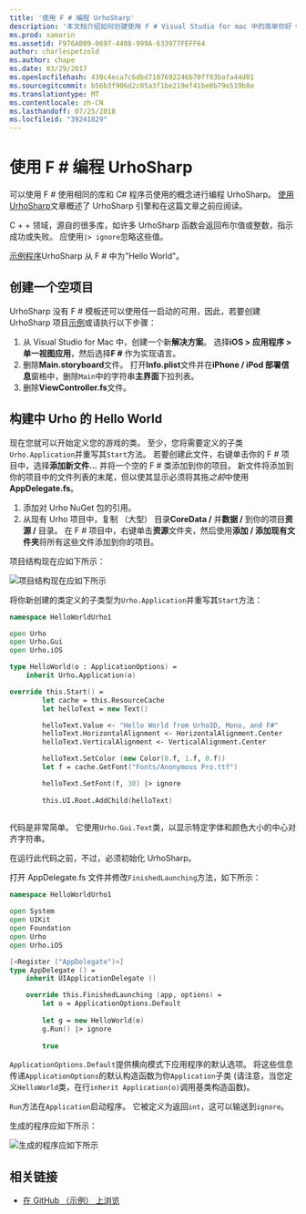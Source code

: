 ```yaml
---
title: '使用 F # 编程 UrhoSharp'
description: '本文档介绍如何创建使用 F # Visual Studio for mac 中的简单你好 world UrhoSharp 应用程序'
ms.prod: xamarin
ms.assetid: F976AB09-0697-4408-999A-633977FEFF64
author: charlespetzold
ms.author: chape
ms.date: 03/29/2017
ms.openlocfilehash: 430c4eca7c6dbd7107692246b70ff93bafa44d01
ms.sourcegitcommit: b56b3f906d2c05a3f1be219ef41be8b79e519b8e
ms.translationtype: MT
ms.contentlocale: zh-CN
ms.lasthandoff: 07/25/2018
ms.locfileid: "39241829"
---
```

# <a name="programming-urhosharp-with-f"></a>使用 F # 编程 UrhoSharp

可以使用 F # 使用相同的库和 C# 程序员使用的概念进行编程 UrhoSharp。 [使用 UrhoSharp](~/graphics-games/urhosharp/using.md)文章概述了 UrhoSharp 引擎和在这篇文章之前应阅读。

C + + 领域，源自的很多库，如许多 UrhoSharp 函数会返回布尔值或整数，指示成功或失败。 应使用`|> ignore`忽略这些值。

[示例程序](https://github.com/xamarin/recipes/tree/master/Recipes/cross-platform/urho/urho-fsharp/HelloWorldUrhoFsharp)UrhoSharp 从 F # 中为"Hello World"。

## <a name="creating-an-empty-project"></a>创建一个空项目

UrhoSharp 没有 F # 模板还可以使用任一启动的可用，因此，若要创建 UrhoSharp 项目[示例](https://github.com/xamarin/recipes/tree/master/Recipes/cross-platform/urho/urho-fsharp/HelloWorldUrhoFsharp)或请执行以下步骤：

1. 从 Visual Studio for Mac 中，创建一个新**解决方案**。 选择**iOS > 应用程序 > 单一视图应用**，然后选择**F #** 作为实现语言。 
1. 删除**Main.storyboard**文件。 打开**Info.plist**文件并在**iPhone / iPod 部署信息**窗格中，删除`Main`中的字符串**主界面**下拉列表。
1. 删除**ViewController.fs**文件。

## <a name="building-hello-world-in-urho"></a>构建中 Urho 的 Hello World

现在您就可以开始定义您的游戏的类。 至少，您将需要定义的子类`Urho.Application`并重写其`Start`方法。 若要创建此文件，右键单击你的 F # 项目中，选择**添加新文件...** 并将一个空的 F # 类添加到你的项目。 新文件将添加到你的项目中的文件列表的末尾，但以使其显示必须将其拖*之前*中使用**AppDelegate.fs**。

1. 添加对 Urho NuGet 包的引用。
1. 从现有 Urho 项目中，复制 （大型） 目录**CoreData /** 并**数据 /** 到你的项目**资源 /** 目录。 在 F # 项目中，右键单击**资源**文件夹，然后使用**添加 / 添加现有文件夹**将所有这些文件添加到你的项目。

项目结构现在应如下所示：

![](fsharp-images/solutionpane.png "项目结构现在应如下所示")

将你新创建的类定义的子类型为`Urho.Application`并重写其`Start`方法：

```fsharp
namespace HelloWorldUrho1

open Urho
open Urho.Gui
open Urho.iOS

type HelloWorld(o : ApplicationOptions) =
    inherit Urho.Application(o) 

override this.Start() = 
        let cache = this.ResourceCache
        let helloText = new Text()

        helloText.Value <- "Hello World from Urho3D, Mono, and F#"
        helloText.HorizontalAlignment <- HorizontalAlignment.Center
        helloText.VerticalAlignment <- VerticalAlignment.Center

        helloText.SetColor (new Color(0.f, 1.f, 0.f))
        let f = cache.GetFont("Fonts/Anonymous Pro.ttf")

        helloText.SetFont(f, 30) |> ignore
                  
        this.UI.Root.AddChild(helloText)
            
```

代码是非常简单。 它使用`Urho.Gui.Text`类，以显示特定字体和颜色大小的中心对齐字符串。 

在运行此代码之前，不过，必须初始化 UrhoSharp。 

打开 AppDelegate.fs 文件并修改`FinishedLaunching`方法，如下所示：

```fsharp
namespace HelloWorldUrho1

open System
open UIKit
open Foundation
open Urho
open Urho.iOS

[<Register ("AppDelegate")>]
type AppDelegate () =
    inherit UIApplicationDelegate ()

    override this.FinishedLaunching (app, options) =
        let o = ApplicationOptions.Default
     
        let g = new HelloWorld(o)
        g.Run() |> ignore
       
        true
```

`ApplicationOptions.Default`提供横向模式下应用程序的默认选项。 将这些信息传递`ApplicationOptions`的默认构造函数为你`Application`子类 (请注意，当您定义`HelloWorld`类，在行`inherit Application(o)`调用基类构造函数)。 

`Run`方法在`Application`启动程序。 它被定义为返回`int`，这可以输送到`ignore`。 

生成的程序应如下所示：

![](fsharp-images/helloworldfsharp.png "生成的程序应如下所示")








## <a name="related-links"></a>相关链接

- [在 GitHub （示例） 上浏览](https://github.com/xamarin/recipes/tree/master/Recipes/cross-platform/urho/urho-fsharp/HelloWorldUrhoFsharp)
